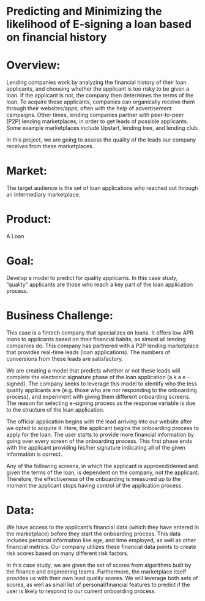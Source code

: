 # Predicting and Minimizing the likelihood of E-signing a loan based on financial history

# Overview:

Lending companies work by analyzing the financial history of their loan applicants, and choosing whether the applicant is too risky to be given a loan. If the applicant is not, the company then determines the terms of the loan. To acquire these applicants, companies can organically receive them through their websites/apps, often with the help of advertisement campaigns. Other times, lending companies partner with peer-to-peer (P2P) lending marketplaces, in order to get leads of possible applicants. Some example marketplaces include Upstart, lending tree, and lending club. 

In this project, we are going to assess the quality of the leads our company receives from these marketplaces. 

# Market:
The target audience is the set of loan applications who reached out through an intermediary marketplace.

# Product: 
A Loan

# Goal: 
Develop a model to predict for quality applicants. In this case study, “quality” applicants are those who reach a key part of the loan application process.

# Business Challenge:

This case is a fintech company that specializes on loans. It offers low APR loans to applicants based on their financial habits, as almost all lending companies do. This company has partnered with a P2P lending marketplace that provides real-time leads (loan applications). The numbers of conversions from these leads are satisfactory.

We are creating a model that predicts whether or not these leads will complete the electronic signature phase of the loan application (a.k.a e -signed). The company seeks to leverage this model to identify who the less quality applicants are (e.g. those who are nor responding to the onboarding process), and experiment with giving them different onboarding screens. The reason for selecting e-signing process as the response variable is due to the structure of the loan application.

The official application begins with the lead arriving into our website after we opted to acquire it. Here, the applicant begins the onboarding process to apply for the loan. The user starts to provide more financial information by going over every screen of the onboarding process. This first phase ends with the applicant providing his/her signature indicating all of the given information is correct.

Any of the following screens, in which the applicant is approved/denied and given the terms of the loan, is dependent on the company, not the applicant. Therefore, the effectiveness of the onboarding is measured up to the moment the applicant stops having control of the application process. 

# Data:

We have access to the applicant’s financial data (which they have entered in the marketplace) before they start the onboarding process. This data includes personal information like age, and time employed, as well as other financial metrics. Our company utilizes these financial data points to create risk scores based on many different risk factors.

In this case study, we are given the set of scores from algorithms built by the finance and engineering teams. Furthermore, the marketplace itself provides us with their own lead quality scores. We will leverage both sets of scores, as well as small list of personal/financial features to predict if the user is likely to respond to our current onboarding process.


